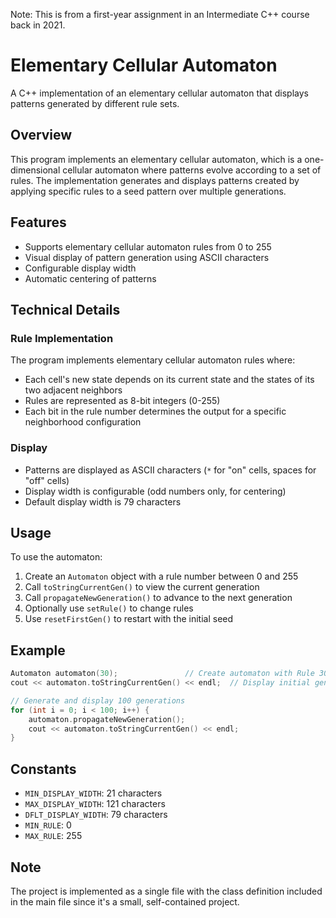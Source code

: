 Note: This is from a first-year assignment in an Intermediate C++ course back in 2021.

# Elementary Cellular Automaton

A C++ implementation of an elementary cellular automaton that displays patterns generated by different rule sets.

## Overview

This program implements an elementary cellular automaton, which is a one-dimensional cellular automaton where patterns evolve according to a set of rules. The implementation generates and displays patterns created by applying specific rules to a seed pattern over multiple generations.

## Features

- Supports elementary cellular automaton rules from 0 to 255
- Visual display of pattern generation using ASCII characters
- Configurable display width
- Automatic centering of patterns

## Technical Details

### Rule Implementation

The program implements elementary cellular automaton rules where:
- Each cell's new state depends on its current state and the states of its two adjacent neighbors
- Rules are represented as 8-bit integers (0-255)
- Each bit in the rule number determines the output for a specific neighborhood configuration

### Display

- Patterns are displayed as ASCII characters (`*` for "on" cells, spaces for "off" cells)
- Display width is configurable (odd numbers only, for centering)
- Default display width is 79 characters

## Usage

To use the automaton:

1. Create an `Automaton` object with a rule number between 0 and 255
2. Call `toStringCurrentGen()` to view the current generation
3. Call `propagateNewGeneration()` to advance to the next generation
4. Optionally use `setRule()` to change rules
5. Use `resetFirstGen()` to restart with the initial seed

## Example

```cpp
Automaton automaton(30);               // Create automaton with Rule 30
cout << automaton.toStringCurrentGen() << endl;  // Display initial generation

// Generate and display 100 generations
for (int i = 0; i < 100; i++) {
    automaton.propagateNewGeneration();
    cout << automaton.toStringCurrentGen() << endl;
}
```

## Constants

- `MIN_DISPLAY_WIDTH`: 21 characters
- `MAX_DISPLAY_WIDTH`: 121 characters
- `DFLT_DISPLAY_WIDTH`: 79 characters
- `MIN_RULE`: 0
- `MAX_RULE`: 255

## Note

The project is implemented as a single file with the class definition included in the main file since it's a small, self-contained project.
